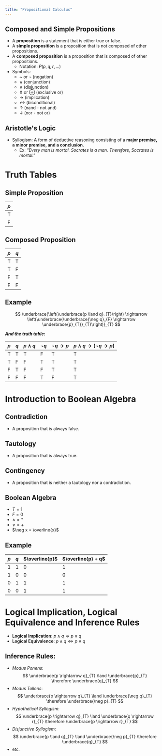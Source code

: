 ```yaml
---
title: "Propositional Calculus"
---
```


## Composed and Simple Propositions

- A **proposition** is a statement that is either true or false.
- A **simple proposition** is a proposition that is not composed of other propositions.
- A **composed proposition** is a proposition that is composed of other propositions.
    - Notation: $P(p, q, r, ...)$
- Symbols:
    - ~ or $\neg$ (negation)
    - $\land$ (conjunction)
    - $\lor$ (disjunction)
    - $\veebar$ or $\oplus$ (exclusive or)
    - $\rightarrow$ (implication)
    - $\leftrightarrow$ (biconditional)
    - $\uparrow$ (nand - not and)
    - $\downarrow$ (nor - not or)

## Aristotle's Logic

- Syllogism: A form of deductive reasoning consisting of a **major premise, a minor premise, and a conclusion**.
    - Ex: *"Every man is mortal. Socrates is a man. Therefore, Socrates is mortal."*

# Truth Tables

## Simple Proposition

| $p$ |
| --- |
| T   |
| F   |

## Composed Proposition

| $p$ | $q$ |
| --- | --- |
| T   | T   |
| T   | F   |
| F   | T   |
| F   | F   |

## Example

$$
\underbrace{\left(\underbrace{p \land q}_{T}\right) \rightarrow
\left(\underbrace{\underbrace{\neg q}_{F} \rightarrow \underbrace{p}_{T}}_{T}\right)}_{T}
$$

***And the truth table:***

| $p$ | $q$ | $p \land q$ | $\neg q$ | $\neg q \rightarrow p$ | $p \land q \rightarrow (\neg q \rightarrow p)$  |
| --- | --- | ----------- | -------- | ---------------------- | ----------------------------------------------- |
| T   | T   | T           | F        | T                      | T                                               |
| T   | F   | F           | T        | T                      | T                                               |
| F   | T   | F           | F        | T                      | T                                               |
| F   | F   | F           | T        | F                      | T                                               |

# Introduction to Boolean Algebra

## Contradiction

- A proposition that is always false.

## Tautology

- A proposition that is always true.

## Contingency

- A proposition that is neither a tautology nor a contradiction.

## Boolean Algebra

- $T = 1$
- $F = 0$
- $\land = *$
- $\lor = +$
- $\neg x = \overline{x}$

## Example

| $p$ | $q$ | $\overline{p}$ | $\overline{p} + q$ |
| --- | --- | -------------- | ------------------ |
| 1   | 1   | 0              | 1                  |
| 1   | 0   | 0              | 0                  |
| 0   | 1   | 1              | 1                  |
| 0   | 0   | 1              | 1                  |

# Logical Implication, Logical Equivalence and Inference Rules

- **Logical Implication**: $p \land q \Rightarrow p \lor q$
- **Logical Equivalence**: $p \land q \Leftrightarrow p \lor q$

## Inference Rules:

- *Modus Ponens*: 
$$
\underbrace{p \rightarrow q}_{T} \land \underbrace{p}_{T} \therefore \underbrace{q}_{T}
$$
- *Modus Tollens*:
$$
\underbrace{p \rightarrow q}_{T} \land \underbrace{\neg q}_{T} \therefore \underbrace{\neg p}_{T}
$$
- *Hypothetical Syllogism*:
$$
\underbrace{p \rightarrow q}_{T} \land \underbrace{q \rightarrow r}_{T} \therefore \underbrace{p \rightarrow r}_{T}
$$
- *Disjunctive Syllogism*:
$$
\underbrace{p \land q}_{T} \land \underbrace{\neg p}_{T} \therefore \underbrace{q}_{T}
$$
- etc.
